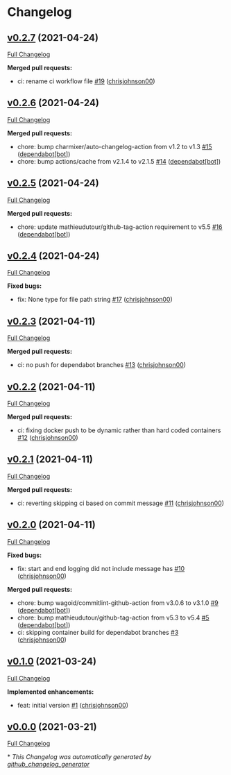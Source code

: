 # Changelog

## [v0.2.7](https://github.com/chrisjohnson00/metadata-cleaner/tree/v0.2.7) (2021-04-24)

[Full Changelog](https://github.com/chrisjohnson00/metadata-cleaner/compare/v0.2.6...v0.2.7)

**Merged pull requests:**

- ci: rename ci workflow file [\#19](https://github.com/chrisjohnson00/metadata-cleaner/pull/19) ([chrisjohnson00](https://github.com/chrisjohnson00))

## [v0.2.6](https://github.com/chrisjohnson00/metadata-cleaner/tree/v0.2.6) (2021-04-24)

[Full Changelog](https://github.com/chrisjohnson00/metadata-cleaner/compare/v0.2.5...v0.2.6)

**Merged pull requests:**

- chore: bump charmixer/auto-changelog-action from v1.2 to v1.3 [\#15](https://github.com/chrisjohnson00/metadata-cleaner/pull/15) ([dependabot[bot]](https://github.com/apps/dependabot))
- chore: bump actions/cache from v2.1.4 to v2.1.5 [\#14](https://github.com/chrisjohnson00/metadata-cleaner/pull/14) ([dependabot[bot]](https://github.com/apps/dependabot))

## [v0.2.5](https://github.com/chrisjohnson00/metadata-cleaner/tree/v0.2.5) (2021-04-24)

[Full Changelog](https://github.com/chrisjohnson00/metadata-cleaner/compare/v0.2.4...v0.2.5)

**Merged pull requests:**

- chore: update mathieudutour/github-tag-action requirement to v5.5 [\#16](https://github.com/chrisjohnson00/metadata-cleaner/pull/16) ([dependabot[bot]](https://github.com/apps/dependabot))

## [v0.2.4](https://github.com/chrisjohnson00/metadata-cleaner/tree/v0.2.4) (2021-04-24)

[Full Changelog](https://github.com/chrisjohnson00/metadata-cleaner/compare/v0.2.3...v0.2.4)

**Fixed bugs:**

- fix: None type for file path string [\#17](https://github.com/chrisjohnson00/metadata-cleaner/pull/17) ([chrisjohnson00](https://github.com/chrisjohnson00))

## [v0.2.3](https://github.com/chrisjohnson00/metadata-cleaner/tree/v0.2.3) (2021-04-11)

[Full Changelog](https://github.com/chrisjohnson00/metadata-cleaner/compare/v0.2.2...v0.2.3)

**Merged pull requests:**

- ci: no push for dependabot branches [\#13](https://github.com/chrisjohnson00/metadata-cleaner/pull/13) ([chrisjohnson00](https://github.com/chrisjohnson00))

## [v0.2.2](https://github.com/chrisjohnson00/metadata-cleaner/tree/v0.2.2) (2021-04-11)

[Full Changelog](https://github.com/chrisjohnson00/metadata-cleaner/compare/v0.2.1...v0.2.2)

**Merged pull requests:**

- ci: fixing docker push to be dynamic rather than hard coded containers [\#12](https://github.com/chrisjohnson00/metadata-cleaner/pull/12) ([chrisjohnson00](https://github.com/chrisjohnson00))

## [v0.2.1](https://github.com/chrisjohnson00/metadata-cleaner/tree/v0.2.1) (2021-04-11)

[Full Changelog](https://github.com/chrisjohnson00/metadata-cleaner/compare/v0.2.0...v0.2.1)

**Merged pull requests:**

- ci: reverting skipping ci based on commit message [\#11](https://github.com/chrisjohnson00/metadata-cleaner/pull/11) ([chrisjohnson00](https://github.com/chrisjohnson00))

## [v0.2.0](https://github.com/chrisjohnson00/metadata-cleaner/tree/v0.2.0) (2021-04-11)

[Full Changelog](https://github.com/chrisjohnson00/metadata-cleaner/compare/v0.1.0...v0.2.0)

**Fixed bugs:**

- fix: start and end logging did not include message has [\#10](https://github.com/chrisjohnson00/metadata-cleaner/pull/10) ([chrisjohnson00](https://github.com/chrisjohnson00))

**Merged pull requests:**

- chore: bump wagoid/commitlint-github-action from v3.0.6 to v3.1.0 [\#9](https://github.com/chrisjohnson00/metadata-cleaner/pull/9) ([dependabot[bot]](https://github.com/apps/dependabot))
- chore: bump mathieudutour/github-tag-action from v5.3 to v5.4 [\#5](https://github.com/chrisjohnson00/metadata-cleaner/pull/5) ([dependabot[bot]](https://github.com/apps/dependabot))
- ci: skipping container build for dependabot branches [\#3](https://github.com/chrisjohnson00/metadata-cleaner/pull/3) ([chrisjohnson00](https://github.com/chrisjohnson00))

## [v0.1.0](https://github.com/chrisjohnson00/metadata-cleaner/tree/v0.1.0) (2021-03-24)

[Full Changelog](https://github.com/chrisjohnson00/metadata-cleaner/compare/v0.0.0...v0.1.0)

**Implemented enhancements:**

- feat: initial version [\#1](https://github.com/chrisjohnson00/metadata-cleaner/pull/1) ([chrisjohnson00](https://github.com/chrisjohnson00))

## [v0.0.0](https://github.com/chrisjohnson00/metadata-cleaner/tree/v0.0.0) (2021-03-21)

[Full Changelog](https://github.com/chrisjohnson00/metadata-cleaner/compare/4be2e2bac31a61898085b918ec04a028fa464912...v0.0.0)



\* *This Changelog was automatically generated by [github_changelog_generator](https://github.com/github-changelog-generator/github-changelog-generator)*
